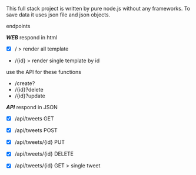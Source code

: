 This full stack project is written by pure node.js without any frameworks.
To save data it uses json file and json objects.

endpoints

***WEB*** respond in html

- [x] / > render all template

- /{id} > render single template by id

use the API for these functions
 - /create?
 - /{id}?delete
 - /{id}?update


***API*** respond in JSON

- [x] /api/tweets GET

- [x] /api/tweets POST

- [x] /api/tweets/{id} PUT

- [x] /api/tweets/{id} DELETE

- [x] /api/tweets/{id} GET > single tweet
